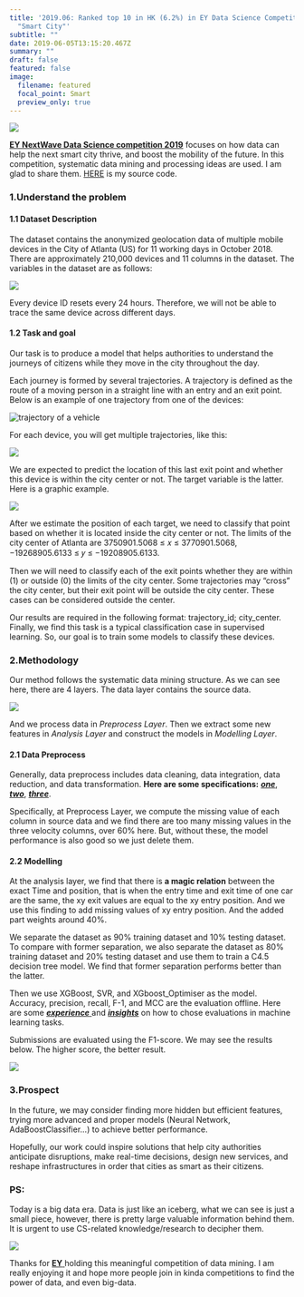```yaml
---
title: '2019.06: Ranked top 10 in HK (6.2%) in EY Data Science Competition,
  "Smart City"'
subtitle: ""
date: 2019-06-05T13:15:20.467Z
summary: ""
draft: false
featured: false
image:
  filename: featured
  focal_point: Smart
  preview_only: true
---
```

![](ranking.jpg)

**[EY NextWave Data Science competition 2019](https://www.ey.com/en_gl/careers/nextwave-data-science-challenge)** focuses on how data can help the next smart city thrive, and boost the mobility of the future.  In this competition, systematic data mining and processing ideas are used. I am glad to share them. 
[HERE](https://github.com/zy-yao/EY-NextWave-Data-Science-Challenge-2019 'Github') is my source code.

### 1.Understand the problem

#### 1.1 Dataset Description

The dataset contains the anonymized geolocation data of multiple mobile devices in the City of Atlanta (US) for 11 working days in October 2018. There are approximately 210,000 devices and 11 columns in the dataset. The variables in the dataset are as follows:

![](dataset_decription.png)

Every device ID resets every 24 hours. Therefore, we will not be able to trace the same device across different days.

#### 1.2 Task and goal

Our task is to produce a model that helps authorities to understand the journeys of citizens while they move in the city throughout the day. 

Each journey is formed by several trajectories. A trajectory is defined as the route of a moving
person in a straight line with an entry and an exit point. Below is an example of one trajectory
from one of the devices:

![](trajectory_of_vehicles.png "trajectory of a vehicle")

For each device, you will get multiple trajectories, like this:

![](full_journey.png)

We are expected to predict the location of this last exit point and whether this device is within
the city center or not. The target variable is the latter. Here is a graphic example.

![](city_center.png)

After we estimate the position of each target, we need to classify that point based on
whether it is located inside the city center or not. The limits of the city center of Atlanta are 3750901.5068 ≤ 𝑥 ≤ 3770901.5068, −19268905.6133 ≤ 𝑦 ≤ −19208905.6133. 

Then we will need to classify each of the exit points whether they are within (1) or outside (0) the
limits of the city center. Some trajectories may “cross” the city center, but their exit point will be outside the city center. These cases can be considered outside the center.

Our results are required in the following format: trajectory_id; city_center. Finally, we find this task is a typical classification case in supervised learning. So, our goal is to train some models to classify these devices.

### 2.Methodology

Our method follows the systematic data mining structure. As we can see here, there are 4 layers. The data layer contains the source data. 

![](methods_2.png)

And we process data in *Preprocess Layer*. Then we extract some new features in *Analysis Layer* and construct the models in *Modelling Layer*.

#### 2.1 Data Preprocess

Generally, data preprocess includes data cleaning, data integration, data reduction, and data transformation. **Here are some specifications:** ***[one](https://medium.com/datadriveninvestor/data-preprocessing-for-machine-learning-188e9eef1d2c)***, ***[two](https://zhuanlan.zhihu.com/p/51131210)***, ***[three](https://en.wikipedia.org/wiki/Data_pre-processing)***.

Specifically, at Preprocess Layer, we compute the missing value of each column in source data and we find there are too many missing values in the three velocity columns, over 60% here. But, without these, the model performance is also good so we just delete them.

#### 2.2 Modelling

At the analysis layer, we find that there is **a magic relation** between the exact Time and position, that is when the entry time and exit time of one car are the same, the xy exit values are equal to the xy entry position. And we use this finding to add missing values of xy entry position. And the added part weights around 40%.

We separate the dataset as 90% training dataset and 10% testing dataset. To compare with former separation, we also separate the dataset as 80% training dataset and 20% testing dataset and use them to train a C4.5 decision tree model. We find that former separation performs better than the latter.

Then we use XGBoost, SVR, and XGboost_Optimiser as the model. Accuracy, precision, recall, F-1, and MCC are the evaluation offline. Here are some [***experience*** ](https://towardsdatascience.com/20-popular-machine-learning-metrics-part-1-classification-regression-evaluation-metrics-1ca3e282a2ce)and ***[insights](https://www.pluralsight.com/guides/evaluating-a-data-mining-model)*** on how to chose evaluations in machine learning tasks.

Submissions are evaluated using the F1-score. We may see the results below. The higher score, the better result.

![](result.png)

### 3.Prospect

In the future, we may consider finding more hidden but efficient features, trying more advanced and proper models (Neural Network, AdaBoostClassifier...) to achieve better performance. 

Hopefully, our work could inspire solutions that help city authorities anticipate disruptions, make real-time decisions, design new services, and reshape infrastructures in order that cities as smart as their citizens.

### PS:

Today is a big data era. Data is just like an iceberg, what we can see is just a small piece, however, there is pretty large valuable information behind them. It is urgent to use CS-related knowledge/research to decipher them.

![](power_data.png)

Thanks for [**EY** ](https://www.ey.com/en_cn)holding this meaningful competition of data mining. I am really enjoying it and hope more people join in kinda competitions to find the power of data, and even big-data.